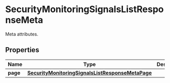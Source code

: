 # SecurityMonitoringSignalsListResponseMeta

Meta attributes.

## Properties

| Name     | Type                                                                                                  | Description | Notes      |
| -------- | ----------------------------------------------------------------------------------------------------- | ----------- | ---------- |
| **page** | [**SecurityMonitoringSignalsListResponseMetaPage**](SecurityMonitoringSignalsListResponseMetaPage.md) |             | [optional] |
